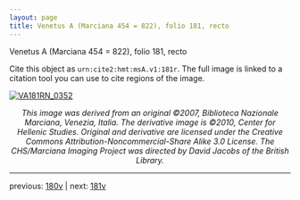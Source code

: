 ```yaml
---
layout: page
title: Venetus A (Marciana 454 = 822), folio 181, recto
---
```


Venetus A (Marciana 454 = 822), folio 181, recto

Cite this object as `urn:cite2:hmt:msA.v1:181r`.  The full image is linked to a citation tool you can use to cite regions of the image.

[![VA181RN_0352](http://www.homermultitext.org/iipsrv?IIIF=/project/homer/pyramidal/deepzoom/hmt/vaimg/2017a/VA181RN_0352.tif/full/800,/0/default.jpg)](http://www.homermultitext.org/ict2/?urn=urn:cite2:hmt:vaimg.2017a:VA181RN_0352) 

<p style="text-align: center; font-style: italic;">This image was derived from an original ©2007, Biblioteca Nazionale Marciana, Venezia, Italia. The derivative image is ©2010, Center for Hellenic Studies. Original and derivative are licensed under the Creative Commons Attribution-Noncommercial-Share Alike 3.0 License. The CHS/Marciana Imaging Project was directed by David Jacobs of the British Library.</p>

---

previous: [180v](../180v/) | next: [181v](../181v/)